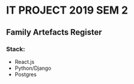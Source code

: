 # IT PROJECT 2019 SEM 2
## Family Artefacts Register

### Stack:
* React.js
* Python/Django
* Postgres

